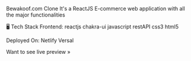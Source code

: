 Bewakoof.com Clone
It's a ReactJS E-commerce web application with all the major functionalities

🖥️ Tech Stack
Frontend:
reactjs chakra-ui javascript restAPI css3 html5

Deployed On:
Netlify Versal

Want to see live preview »
